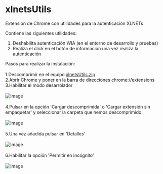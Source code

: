# xlnetsUtils
Extensión de Chrome con utilidades para la autenticación XLNETs

Contiene las siguientes utilidades:
<ol>
  <li>Deshabilita autenticación WIA (en el entorno de desarrollo y pruebas)</li>
  <li>Realiza el click en el botón de información una vez realiza la autenticación</li>  
</ol>

Pasos para realizar la instalación:<br><br>
1.Descomprimir en el equipo [xlnetsUtils.zip](https://github.com/jalvarez1983/xlnetsUtils/files/9043922/xlnetsUtils.zip)<br>
2.Abrir Chrome y poner en la barra de direcciones chrome://extensions<br>
3.Habilitar el modo desarrolador<br><br>
![image](https://user-images.githubusercontent.com/2207608/177275530-652461bb-24b6-4a82-a918-e75bf2da1e13.png)<br><br>
4.Pulsar en la opción 'Cargar descomprimida' o 'Cargar extensión sin empaquetar' y seleccionar la carpeta que hemos descomprimido<br><br>
![image](https://user-images.githubusercontent.com/2207608/177216996-3d9b4c26-fef9-46f9-9f28-8dde0203204e.png)<br><br>
5.Una vez añadida pulsar en 'Detalles'<br><br>
![image](https://user-images.githubusercontent.com/2207608/177217224-a8ec4510-47ce-494b-b76c-3e73eaf23484.png)<br><br>
6.Habilitar la opción 'Permitir en incógnito'<br><br>
![image](https://user-images.githubusercontent.com/2207608/177217333-9b4ae5ed-de37-45f3-ac8d-073d1df8cf50.png)<br><br>

